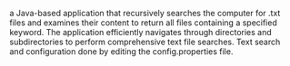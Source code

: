 a Java-based application that recursively searches the computer for .txt files and examines their content to return all files containing a specified keyword. The application efficiently navigates through directories and subdirectories to perform comprehensive text file searches.
Text search and configuration done by editing the config.properties file.
